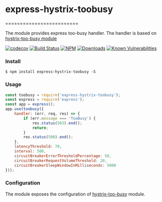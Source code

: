 # express-hystrix-toobusy
=========================

The module provides express too-busy handler. The handler is based on [hystrix-too-busy module](https://github.com/trooba/hystrix-too-busy)

[![codecov](https://codecov.io/gh/dimichgh/express-hystrix-toobusy/branch/master/graph/badge.svg)](https://codecov.io/gh/dimichgh/express-hystrix-toobusy)
[![Build Status](https://travis-ci.org/dimichgh/express-hystrix-toobusy.svg?branch=master)](https://travis-ci.org/dimichgh/express-hystrix-toobusy) [![NPM](https://img.shields.io/npm/v/express-hystrix-toobusy.svg)](https://www.npmjs.com/package/express-hystrix-toobusy)
[![Downloads](https://img.shields.io/npm/dm/express-hystrix-toobusy.svg)](http://npm-stat.com/charts.html?package=express-hystrix-toobusy)
[![Known Vulnerabilities](https://snyk.io/test/github/dimichgh/express-hystrix-toobusy/badge.svg)](https://snyk.io/test/github/dimichgh/express-hystrix-toobusy)

### Install

```
$ npm install express-hystrix-toobusy -S
```

### Usage

```js
const toobusy = require('express-hystrix-toobusy');
const express = require('express');
const app = express();
app.use(toobusy({
    handler: (err, req, res) => {
        if (err.message === 'TooBusy') {
            res.status(503).end();
            return;
        }
        res.status(500).end();
    },
    latencyThreshold: 70,
    interval: 500,
    circuitBreakerErrorThresholdPercentage: 50,
    circuitBreakerRequestVolumeThreshold: 20,
    circuitBreakerSleepWindowInMilliseconds: 5000
}));
```

### Configuration

The module exposes the configuration of [hystrix-too-busy](https://github.com/trooba/hystrix-too-busy) module.
